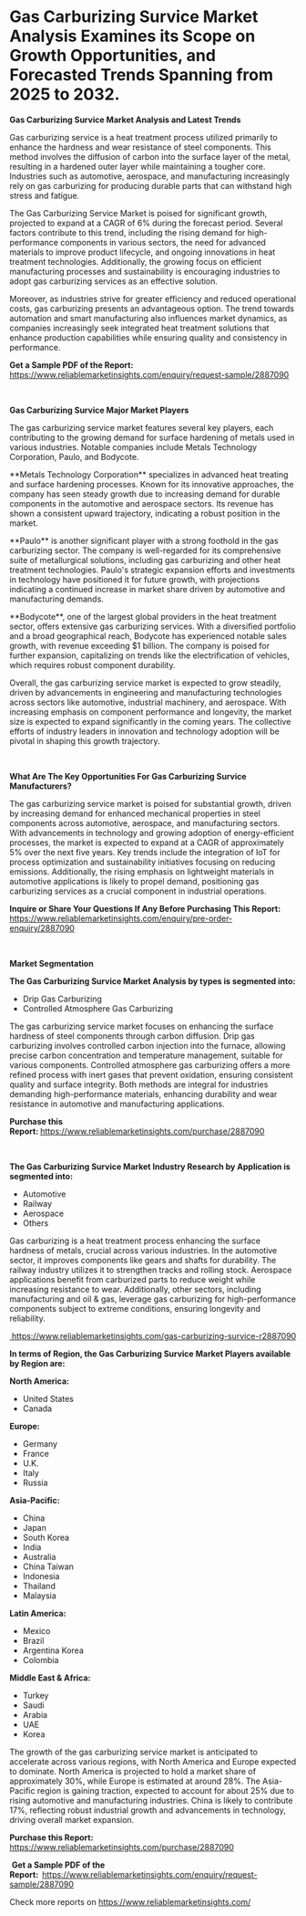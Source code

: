 <p><h1>Gas Carburizing Survice Market Analysis Examines its Scope on Growth Opportunities, and Forecasted Trends Spanning from 2025 to 2032.</h1></p><p><strong>Gas Carburizing Survice Market Analysis and Latest Trends</strong></p>
<p><p>Gas carburizing service is a heat treatment process utilized primarily to enhance the hardness and wear resistance of steel components. This method involves the diffusion of carbon into the surface layer of the metal, resulting in a hardened outer layer while maintaining a tougher core. Industries such as automotive, aerospace, and manufacturing increasingly rely on gas carburizing for producing durable parts that can withstand high stress and fatigue.</p><p>The Gas Carburizing Service Market is poised for significant growth, projected to expand at a CAGR of 6% during the forecast period. Several factors contribute to this trend, including the rising demand for high-performance components in various sectors, the need for advanced materials to improve product lifecycle, and ongoing innovations in heat treatment technologies. Additionally, the growing focus on efficient manufacturing processes and sustainability is encouraging industries to adopt gas carburizing services as an effective solution.</p><p>Moreover, as industries strive for greater efficiency and reduced operational costs, gas carburizing presents an advantageous option. The trend towards automation and smart manufacturing also influences market dynamics, as companies increasingly seek integrated heat treatment solutions that enhance production capabilities while ensuring quality and consistency in performance.</p></p>
<p><strong>Get a Sample PDF of the Report:&nbsp;</strong> <a href="https://www.reliablemarketinsights.com/enquiry/request-sample/2887090?utm_campaign=2252&utm_medium=2&utm_source=Github&utm_content=ia&utm_term=13032025&utm_id=gas-carburizing-survice">https://www.reliablemarketinsights.com/enquiry/request-sample/2887090</a></p>
<p>&nbsp;</p>
<p><strong>Gas Carburizing Survice Major Market Players</strong></p>
<p><p>The gas carburizing service market features several key players, each contributing to the growing demand for surface hardening of metals used in various industries. Notable companies include Metals Technology Corporation, Paulo, and Bodycote.</p><p>**Metals Technology Corporation** specializes in advanced heat treating and surface hardening processes. Known for its innovative approaches, the company has seen steady growth due to increasing demand for durable components in the automotive and aerospace sectors. Its revenue has shown a consistent upward trajectory, indicating a robust position in the market.</p><p>**Paulo** is another significant player with a strong foothold in the gas carburizing sector. The company is well-regarded for its comprehensive suite of metallurgical solutions, including gas carburizing and other heat treatment technologies. Paulo's strategic expansion efforts and investments in technology have positioned it for future growth, with projections indicating a continued increase in market share driven by automotive and manufacturing demands.</p><p>**Bodycote**, one of the largest global providers in the heat treatment sector, offers extensive gas carburizing services. With a diversified portfolio and a broad geographical reach, Bodycote has experienced notable sales growth, with revenue exceeding $1 billion. The company is poised for further expansion, capitalizing on trends like the electrification of vehicles, which requires robust component durability.</p><p>Overall, the gas carburizing service market is expected to grow steadily, driven by advancements in engineering and manufacturing technologies across sectors like automotive, industrial machinery, and aerospace. With increasing emphasis on component performance and longevity, the market size is expected to expand significantly in the coming years. The collective efforts of industry leaders in innovation and technology adoption will be pivotal in shaping this growth trajectory.</p></p>
<p>&nbsp;</p>
<p><strong>What Are The Key Opportunities For Gas Carburizing Survice Manufacturers?</strong></p>
<p><p>The gas carburizing service market is poised for substantial growth, driven by increasing demand for enhanced mechanical properties in steel components across automotive, aerospace, and manufacturing sectors. With advancements in technology and growing adoption of energy-efficient processes, the market is expected to expand at a CAGR of approximately 5% over the next five years. Key trends include the integration of IoT for process optimization and sustainability initiatives focusing on reducing emissions. Additionally, the rising emphasis on lightweight materials in automotive applications is likely to propel demand, positioning gas carburizing services as a crucial component in industrial operations.</p></p>
<p><strong>Inquire or Share Your Questions If Any Before Purchasing This Report:</strong> <a href="https://www.reliablemarketinsights.com/enquiry/pre-order-enquiry/2887090?utm_campaign=2252&utm_medium=2&utm_source=Github&utm_content=ia&utm_term=13032025&utm_id=gas-carburizing-survice">https://www.reliablemarketinsights.com/enquiry/pre-order-enquiry/2887090</a></p>
<p>&nbsp;</p>
<p><strong>Market Segmentation</strong></p>
<p><strong>The Gas Carburizing Survice Market Analysis by types is segmented into:</strong></p>
<p><ul><li>Drip Gas Carburizing</li><li>Controlled Atmosphere Gas Carburizing</li></ul></p>
<p><p>The gas carburizing service market focuses on enhancing the surface hardness of steel components through carbon diffusion. Drip gas carburizing involves controlled carbon injection into the furnace, allowing precise carbon concentration and temperature management, suitable for various components. Controlled atmosphere gas carburizing offers a more refined process with inert gases that prevent oxidation, ensuring consistent quality and surface integrity. Both methods are integral for industries demanding high-performance materials, enhancing durability and wear resistance in automotive and manufacturing applications.</p></p>
<p><strong>Purchase this Report:&nbsp;</strong><a href="https://www.reliablemarketinsights.com/purchase/2887090?utm_campaign=2252&utm_medium=2&utm_source=Github&utm_content=ia&utm_term=13032025&utm_id=gas-carburizing-survice">https://www.reliablemarketinsights.com/purchase/2887090</a></p>
<p>&nbsp;</p>
<p><strong>The Gas Carburizing Survice Market Industry Research by Application is segmented into:</strong></p>
<p><ul><li>Automotive</li><li>Railway</li><li>Aerospace</li><li>Others</li></ul></p>
<p><p>Gas carburizing is a heat treatment process enhancing the surface hardness of metals, crucial across various industries. In the automotive sector, it improves components like gears and shafts for durability. The railway industry utilizes it to strengthen tracks and rolling stock. Aerospace applications benefit from carburized parts to reduce weight while increasing resistance to wear. Additionally, other sectors, including manufacturing and oil & gas, leverage gas carburizing for high-performance components subject to extreme conditions, ensuring longevity and reliability.</p></p>
<p><a href="https://www.reliablemarketinsights.com/gas-carburizing-survice-r2887090?utm_campaign=2252&utm_medium=2&utm_source=Github&utm_content=ia&utm_term=13032025&utm_id=gas-carburizing-survice">&nbsp;https://www.reliablemarketinsights.com/gas-carburizing-survice-r2887090</a></p>
<p><strong>In terms of Region, the Gas Carburizing Survice Market Players available by Region are:</strong></p>
<p>
    <p> <strong> North America: </strong>
        <ul>
            <li>United States</li>
            <li>Canada</li>
        </ul>
        </p> 
    <p> <strong> Europe: </strong>
        <ul>
            <li>Germany</li>
            <li>France</li>
            <li>U.K.</li>
            <li>Italy</li>
            <li>Russia</li>
        </ul>
        </p> 
    <p> <strong> Asia-Pacific: </strong>
        <ul>
            <li>China</li>
            <li>Japan</li>
            <li>South Korea</li>
            <li>India</li>
            <li>Australia</li>
            <li>China Taiwan</li>
            <li>Indonesia</li>
            <li>Thailand</li>
            <li>Malaysia</li>
        </ul>
        </p> 
    <p> <strong> Latin America: </strong>
        <ul>
            <li>Mexico</li>
            <li>Brazil</li>
            <li>Argentina Korea</li>
            <li>Colombia</li>
        </ul>
        </p> 
    <p> <strong> Middle East & Africa: </strong>
        <ul>
            <li>Turkey</li>
            <li>Saudi</li>
            <li>Arabia</li>
            <li>UAE</li>
            <li>Korea</li>
        </ul>
    </p>
    </p>
<p><p>The growth of the gas carburizing service market is anticipated to accelerate across various regions, with North America and Europe expected to dominate. North America is projected to hold a market share of approximately 30%, while Europe is estimated at around 28%. The Asia-Pacific region is gaining traction, expected to account for about 25% due to rising automotive and manufacturing industries. China is likely to contribute 17%, reflecting robust industrial growth and advancements in technology, driving overall market expansion.</p></p>
<p><strong>Purchase this Report: </strong><a href="https://www.reliablemarketinsights.com/purchase/2887090?utm_campaign=2252&utm_medium=2&utm_source=Github&utm_content=ia&utm_term=13032025&utm_id=gas-carburizing-survice">https://www.reliablemarketinsights.com/purchase/2887090</a></p>
<p>&nbsp;<strong>Get a Sample PDF of the Report:&nbsp;&nbsp;</strong><a href="https://www.reliablemarketinsights.com/enquiry/request-sample/2887090?utm_campaign=2252&utm_medium=2&utm_source=Github&utm_content=ia&utm_term=13032025&utm_id=gas-carburizing-survice">https://www.reliablemarketinsights.com/enquiry/request-sample/2887090</a></p>
<p><strong></strong></p>
<p>Check more reports on <a href="https://www.reliablemarketinsights.com/?utm_campaign=2252&utm_medium=2&utm_source=Github&utm_content=ia&utm_term=13032025&utm_id=gas-carburizing-survice">https://www.reliablemarketinsights.com/</a></p>